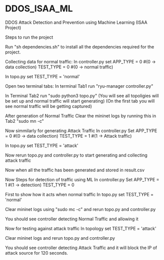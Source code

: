 # DDOS_ISAA_ML
DDOS Attack Detection and Prevention using Machine Learning (ISAA Project)

Steps to run the project

Run "sh dependencies.sh" to install all the dependencies required for the project.

Collecting data for normal traffic:
In controller.py set 
APP_TYPE = 0 #(0 -> data collection)
TEST_TYPE = 0 #(0 -> normal traffic) 

In topo.py set
TEST_TYPE = 'normal'

Open two terminal tabs:
In terminal Tab1 run
"ryu-manager controller.py"

In Terminal Tab2 run
"sudo python3 topo.py"
(You will see all topoligies will be set up and normal traffic will start generating)
(On the first tab you will see normal traffic will be getting captured)

After generation of Normal Traffic 
Clear the mininet logs by running this in Tab2 
"sudo mn -c"

Now simmilarly for generating Attack Traffic
In controller.py Set 
APP_TYPE = 0 #(0 -> data collection)
TEST_TYPE = 1 #(1 -> Attack traffic)

In topo.py set
TEST_TYPE = 'attack'

Now rerun topo.py and controller.py to start generating and collecting attack traffic

Now when all the traffic has been generated and stored in result.csv

Now Steps for detection of traffic using ML
In controller.py Set 
APP_TYPE = 1 #(1 -> detection)
TEST_TYPE = 0

First to show how it acts when normal traffic
In topo.py set
TEST_TYPE = 'normal'

Clear mininet logs using "sudo mc -c" and rerun topo.py and controller.py

You should see controller detecting Normal Traffic and allowing it

Now for testing against attack traffic
In topology set
TEST_TYPE = 'attack'

Clear mininet logs and rerun topo.py and controller.py

You should see controller detecting Attack Traffic and it will block the IP of attack source for 120 seconds.

